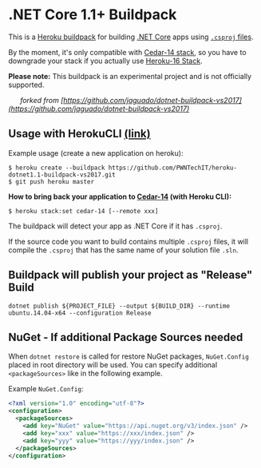 # .NET Core 1.1+ Buildpack
This is a [Heroku buildpack](http://devcenter.heroku.com/articles/buildpack) for building [.NET Core](https://www.microsoft.com/net/core) apps using [`.csproj` files](https://docs.microsoft.com/en-us/dotnet/articles/core/tools/project-json).


By the moment, it's only compatible with [Cedar-14 stack](https://devcenter.heroku.com/articles/cedar-14-stack), so you have to downgrade your stack if you actually use [Heroku-16 Stack](https://devcenter.heroku.com/articles/heroku-16-stack).

**Please note:** 
This buildpack is an experimental project and is not officially supported.


&nbsp;&nbsp;&nbsp;&nbsp;&nbsp;&nbsp;*forked from [https://github.com/jaguado/dotnet-buildpack-vs2017](https://github.com/jaguado/dotnet-buildpack-vs2017)*

## Usage with HerokuCLI [(link)](https://devcenter.heroku.com/articles/heroku-cli)

Example usage (create a new application on heroku):

    $ heroku create --buildpack https://github.com/PWNTechIT/heroku-dotnet1.1-buildpack-vs2017.git
    $ git push heroku master

**How to bring back your application to [Cedar-14](https://devcenter.heroku.com/articles/cedar-14-stack) (with Heroku CLI):**

    $ heroku stack:set cedar-14 [--remote xxx]

The buildpack will detect your app as .NET Core if it has `.csproj`. 

If the source code you want to build contains multiple `.csproj` files, 
it will compile the `.csproj` that has the same name of your solution file `.sln`.

## Buildpack will publish your project as "Release" Build

    dotnet publish ${PROJECT_FILE} --output ${BUILD_DIR} --runtime ubuntu.14.04-x64 --configuration Release

## NuGet - If additional Package Sources needed

When `dotnet restore` is called for restore NuGet packages, `NuGet.Config` placed in root directory will be used. 
You can specify additional `<packageSources>` like in the following example.

Example `NuGet.Config`:
```xml
<?xml version="1.0" encoding="utf-8"?>
<configuration>
  <packageSources>
    <add key="NuGet" value="https://api.nuget.org/v3/index.json" />
	<add key="xxx" value="https://xxx/index.json" />
    <add key="yyy" value="https://yyy/index.json" />
  </packageSources>
</configuration>
```
